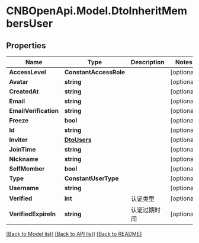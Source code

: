 # CNBOpenApi.Model.DtoInheritMembersUser

## Properties

Name | Type | Description | Notes
------------ | ------------- | ------------- | -------------
**AccessLevel** | **ConstantAccessRole** |  | [optional] 
**Avatar** | **string** |  | [optional] 
**CreatedAt** | **string** |  | [optional] 
**Email** | **string** |  | [optional] 
**EmailVerification** | **string** |  | [optional] 
**Freeze** | **bool** |  | [optional] 
**Id** | **string** |  | [optional] 
**Inviter** | [**DtoUsers**](DtoUsers.md) |  | [optional] 
**JoinTime** | **string** |  | [optional] 
**Nickname** | **string** |  | [optional] 
**SelfMember** | **bool** |  | [optional] 
**Type** | **ConstantUserType** |  | [optional] 
**Username** | **string** |  | [optional] 
**Verified** | **int** | 认证类型 | [optional] 
**VerifiedExpireIn** | **string** | 认证过期时间 | [optional] 

[[Back to Model list]](../../README.md#documentation-for-models) [[Back to API list]](../../README.md#documentation-for-api-endpoints) [[Back to README]](../../README.md)


